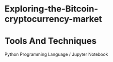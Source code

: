 # Exploring-the-Bitcoin-cryptocurrency-market

# Tools And Techniques
  Python Programming Language /
  Jupyter Notebook
